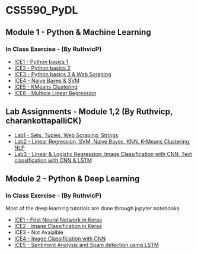 # CS5590_PyDL

## Module 1 - Python & Machine Learning

### In Class Exercise - (By RuthvicP)
* [ICE1 - Python basics 1](https://github.com/Ruthvicp/CS5590_PyDL/tree/master/Module1/In_Class_Exercise/ICE1)
* [ICE2 - Python basics 2](https://github.com/Ruthvicp/CS5590_PyDL/tree/master/Module1/In_Class_Exercise/ICE2)
* [ICE3 - Python basics 3 & Web Scraping](https://github.com/Ruthvicp/CS5590_PyDL/tree/master/Module1/In_Class_Exercise/ICE3)
* [ICE4 - Naive Bayes & SVM](https://github.com/Ruthvicp/CS5590_PyDL/tree/master/Module1/In_Class_Exercise/ICE4)
* [ICE5 - KMeans Clustering](https://github.com/Ruthvicp/CS5590_PyDL/tree/master/Module1/In_Class_Exercise/ICE5)
* [ICE6 - Multiple Linear Regression](https://github.com/Ruthvicp/CS5590_PyDL/tree/master/Module1/In_Class_Exercise/ICE6)

## Lab Assignments - Module 1,2 (By Ruthvicp, charankottapalliCK)

* [Lab1 - Sets, Tuples, Web Scraping, Strings](https://github.com/Ruthvicp/CS5590_PyDL/tree/master/Module1/Lab_Assignment/Lab1)
* [Lab2 - Linear Regression, SVM, Naive Bayes, KNN, K-Means Clustering, NLP](https://github.com/Ruthvicp/CS5590_PyDL/tree/master/Module1/Lab_Assignment/Lab2)
* [Lab3 - Linear & Logistic Regression, Image Classification with CNN, Text classification with CNN & LSTM](https://github.com/Ruthvicp/CS5590_PyDL/wiki/Lab-Assignment-3)


## Module 2 - Python & Deep Learning

### In Class Exercise - (By RuthvicP) 
Most of the deep learning tutorials are done through jupyter notebooks

* [ICE1 - First Neural Network in Keras](https://github.com/Ruthvicp/CS5590_PyDL/tree/master/Module2/In_Class_Exercise/ICE1)
* [ICE2 - Image Classification in Keras](https://github.com/Ruthvicp/CS5590_PyDL/tree/master/Module2/In_Class_Exercise/ICE2/Source)
* ICE3 - Not Avaialble
* [ICE4 - Image Classification with CNN](https://github.com/Ruthvicp/CS5590_PyDL/tree/master/Module2/In_Class_Exercise/ICE4)
* [ICE5 - Sentiment Analysis and Spam detection using LSTM](https://github.com/Ruthvicp/CS5590_PyDL/tree/master/Module2/In_Class_Exercise/ICE5)
